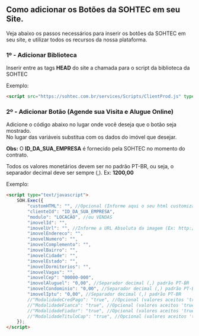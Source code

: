 ## Como adicionar os Botões da SOHTEC em seu Site.

Veja abaixo os passos necessários para inserir os botões da SOHTEC em seu site, e utilizar todos os recursos da nossa plataforma.

### 1º - Adicionar Biblioteca

Inserir entre as tags **HEAD** do site a chamada para o script da biblioteca da SOHTEC

Exemplo:
```html {.line-numbers}
<script src="https://sohtec.com.br/services/Scripts/ClientProd.js" type="text/javascript"></script>
```

<!--### 2º - Adicionar Botão (Área do Cliente)-->

<!--Adicione o código abaixo no lugar onde você deseja que o texto seja mostrado.</br>-->
<!--Obs: O **ID_DA_SUA_EMPRESA** é fornecido pela SOHTEC no momento do contrato.-->

<!--Exemplo:-->
<!--```html {.line-numbers}-->
<!--<script type="text/javascript">-->
<!--    SOH.Exec({       -->
<!--        "clienteId": "ID_DA_SUA_EMPRESA"-->
<!--    });-->
<!--</script>-->

<!--```-->

### 2º - Adicionar Botão (Agende sua Visita e Alugue Online)

Adicione o código abaixo no lugar onde você deseja que o botão seja mostrado.</br>
No lugar das variáveis substitua com os dados do imóvel que desejar. 

**Obs:** O **ID_DA_SUA_EMPRESA** é fornecido pela SOHTEC no momento do contrato.

Todos os valores monetários devem ser no padrão PT-BR, ou seja, o separador decimal deve ser sempre (,).
Ex: **1200,00**

Exemplo:
```html {.line-numbers}
<script type="text/javascript">
    SOH.Exec({
        "customHTML": "", //Opcional (Informe aqui o seu html customizado para o botão)        
        "clienteId": "ID_DA_SUA_EMPRESA",
        "modulo": "LOCACAO", //ou VENDAS
        "imovelId": "",
        "imovelUrl": "", //Informe a URL Absoluta da imagem (Ex: http://www.seudominio.com.br/imagem.jpg)
        "imovelEndereco": "",
        "imovelNumero": "",
        "imovelComplemento": "",
        "imovelBairro": "",
        "imovelCidade": "",
        "imovelEstado": "",
        "imovelDormitorios": "",
        "imovelVagas": "",
        "imovelCep": "00000-000",
        "imovelAluguel": "0,00", //Separador decimal (,) padrão PT-BR
        "imovelCondominio": "0,00", //Separador decimal (,) padrão PT-BR
        "imovelIptu": "0,00", //Separador decimal (,) padrão PT-BR        
        //"ModalidadeCredPago": "true", //Opcional (valores aceitos 'true' ou 'false')
        //"ModalidadeFianca": "true", //Opcional (valores aceitos 'true' ou 'false')
        //"ModalidadeFiador": "true", //Opcional (valores aceitos 'true' ou 'false')
        //"ModalidadeTituloCap": "true", //Opcional (valores aceitos 'true' ou 'false')
    });
</script>
```
